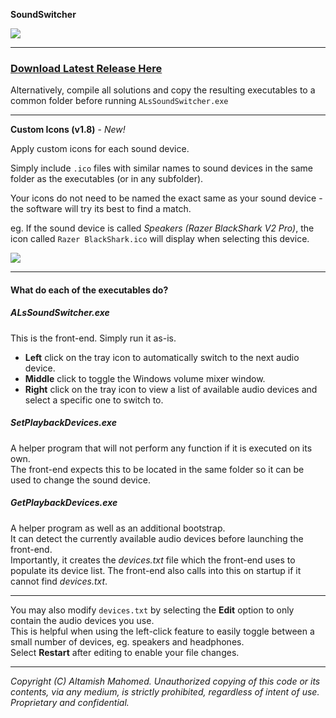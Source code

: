 **SoundSwitcher**

![](https://i.imgur.com/DZk1ILg.png)

___ 

 ### **[Download Latest Release Here](https://github.com/creepyLANguy/SoundSwitcher/releases)** ###  

Alternatively, compile all solutions and copy the resulting executables to a common folder before running `ALsSoundSwitcher.exe`  

___

**Custom Icons (v1.8)** - *New!*

Apply custom icons for each sound device.  

Simply include `.ico` files with similar names to sound devices in the same folder as the executables (or in any subfolder).

Your icons do not need to be named the exact same as your sound device - the software will try its best to find a match.

eg. If the sound device is called *Speakers (Razer BlackShark V2 Pro)*, the icon called `Razer BlackShark.ico` will display when selecting this device. 

![](https://i.imgur.com/TSdmrhI.png)

___

#### What do each of the executables do? 

##### ALsSoundSwitcher.exe
This is the front-end. Simply run it as-is.
 - **Left** click on the tray icon to automatically switch to the next audio device.
 - **Middle** click to toggle the Windows volume mixer window.
 - **Right** click on the tray icon to view a list of available audio devices and select a specific one to switch to. 

##### SetPlaybackDevices.exe
A helper program that will not perform any function if it is executed on its own.  
The front-end expects this to be located in the same folder so it can be used to change the sound device.  

##### GetPlaybackDevices.exe
A helper program as well as an additional bootstrap.  
It can detect the currently available audio devices before launching the front-end.  
Importantly, it creates the *devices.txt* file which the front-end uses to populate its device list.
The front-end also calls into this on startup if it cannot find *devices.txt*. 

___

You may also modify `devices.txt` by selecting the **Edit** option to only contain the audio devices you use.  
This is helpful when using the left-click feature to easily toggle between a small number of devices, eg. speakers and headphones.  
Select **Restart** after editing to enable your file changes. 

___

*Copyright (C) Altamish Mahomed. Unauthorized copying of this code or its contents, via any medium, is strictly prohibited, regardless of intent of use. Proprietary and confidential.*
